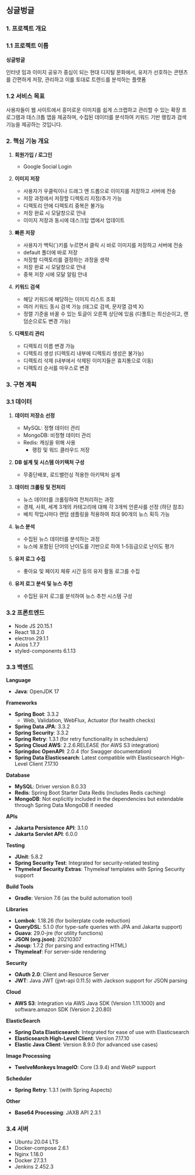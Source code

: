 
## 싱글벙글

### **1. 프로젝트 개요**

### **1.1 프로젝트 이름**

**싱글벙글**

인터넷 밈과 이미지 공유가 중심이 되는 현대 디지털 문화에서, 유저가 선호하는 콘텐츠를 간편하게 저장, 관리하고 이를 토대로 트렌드를 분석하는 플랫폼

### **1.2 서비스 목표**

사용자들이 웹 사이트에서 흥미로운 이미지를 쉽게 스크랩하고 관리할 수 있는 확장 프로그램과 데스크톱 앱을 제공하며, 수집된 데이터를 분석하여 키워드 기반 랭킹과 검색 기능을 제공하는 것입니다.

### **2. 핵심 기능 개요**

1. **회원가입 / 로그인**
    - Google Social Login 

2. **이미지 저장**
    - 사용자가 우클릭이나 드래그 앤 드롭으로 이미지를 저장하고 서버에 전송
    - 저장 과정에서 저장할 디렉토리 지정/추가 가능 
    - 디렉토리 안에 디렉토리 중복은 불가능
    - 저장 완료 시 모달창으로 안내
    - 이미지 저장과 동시에 데스크탑 앱에서 업데이트 

3. **빠른 저장**
    - 사용자가 백틱(`)키를 누르면서 클릭 시 바로 이미지를 저장하고 서버에 전송
    - default 폴더에 바로 저장
    - 저장할 디렉토리를 결정하는 과정을 생략
    - 저장 완료 시 모달창으로 안내
    - 중복 저장 시에 모달 알림 안내

4. **키워드 검색**
    - 해당 키워드에 해당하는 이미지 리스트 조회
    - 여러 키워드 동시 검색 가능 (태그로 검색, 문자열 검색 X)
    - 정렬 기준을 바꿀 수 있는 토글이 오른쪽 상단에 있음 (디폴트는 최신순이고, 랜덤순으로도 변경 가능)

5. **디렉토리 관리**
    - 디렉토리 이름 변경 가능
    - 디렉토리 생성 (디렉토리 내부에 디렉토리 생성은 불가능)
    - 디렉토리 삭제 (내부에서 삭제된 이미지들은 휴지통으로 이동)
    - 디렉토리 순서를 마우스로 변경
    
### **3. 구현 계획**

### **3.1** 데이터

1. **데이터 저장소 선정**
    - MySQL: 정형 데이터 관리
    - MongoDB: 비정형 데이터 관리
    - Redis: 캐싱을 위해 사용 
        - 랭킹 및 워드 클라우드 저장

2. **DB 설계 및 시스템 아키텍처 구성**
    - 무중단배포, 로드밸런싱 적용한 아키텍처 설계

3. **데이터 크롤링 및 전처리**
    - 뉴스 데이터를 크롤링하여 전처리하는 과정
    - 경제, 사회, 세계 3개의 카테고리에 대해 각 3개씩 언론사를 선정 (하단 참조)
    - 배치 작업시마다 랜덤 샘플링을 적용하여 최대 90개의 뉴스 획득 가능

4. **뉴스 분석**
    - 수집된 뉴스 데이터를 분석하는 과정
    - 뉴스에 포함된 단어의 난이도를 기반으로 하여 1-5등급으로 난이도 평가

5. **유저 로그 수집**
    - 좋아요 및 페이지 체류 시간 등의 유저 활동 로그를 수집

6. **유저 로그 분석 및 뉴스 추천**
    - 수집된 유저 로그를 분석하여 뉴스 추천 시스템 구성

### **3.2** 프론트엔드

- Node JS 20.15.1
- React 18.2.0
- electron 29.1.1
- Axios 1.7.7
- styled-components 6.1.13

### **3.3** 백엔드

**Language**

- **Java**: OpenJDK 17

**Frameworks**

- **Spring Boot**: 3.3.2
    - Web, Validation, WebFlux, Actuator (for health checks)
- **Spring Data JPA**: 3.3.2
- **Spring Security**: 3.3.2
- **Spring Retry**: 1.3.1 (for retry functionality in schedulers)
- **Spring Cloud AWS**: 2.2.6.RELEASE (for AWS S3 integration)
- **Springdoc OpenAPI**: 2.0.4 (for Swagger documentation)
- **Spring Data Elasticsearch**: Latest compatible with Elasticsearch High-Level Client 7.17.10

**Database**

- **MySQL**: Driver version 8.0.33
- **Redis**: Spring Boot Starter Data Redis (includes Redis caching)
- **MongoDB**: Not explicitly included in the dependencies but extendable through Spring Data MongoDB if needed

**APIs**

- **Jakarta Persistence API**: 3.1.0
- **Jakarta Servlet API**: 6.0.0

**Testing**

- **JUnit**: 5.8.2
- **Spring Security Test**: Integrated for security-related testing
- **Thymeleaf Security Extras**: Thymeleaf templates with Spring Security support

**Build Tools**

- **Gradle**: Version 7.6 (as the build automation tool)

**Libraries**

- **Lombok**: 1.18.26 (for boilerplate code reduction)
- **QueryDSL**: 5.1.0 (for type-safe queries with JPA and Jakarta support)
- **Guava**: 29.0-jre (for utility functions)
- **JSON (org.json)**: 20210307
- **Jsoup**: 1.7.2 (for parsing and extracting HTML)
- **Thymeleaf**: For server-side rendering

**Security**

- **OAuth 2.0**: Client and Resource Server
- **JWT**: Java JWT (jjwt-api 0.11.5) with Jackson support for JSON parsing

**Cloud**

- **AWS S3**: Integration via AWS Java SDK (Version 1.11.1000) and software.amazon SDK (Version 2.20.80)

**ElasticSearch**

- **Spring Data Elasticsearch**: Integrated for ease of use with Elasticsearch
- **Elasticsearch High-Level Client**: Version 7.17.10
- **Elastic Java Client**: Version 8.9.0 (for advanced use cases)

**Image Processing**

- **TwelveMonkeys ImageIO**: Core (3.9.4) and WebP support

**Scheduler**

- **Spring Retry**: 1.3.1 (with Spring Aspects)

**Other**

- **Base64 Processing**: JAXB API 2.3.1

### **3.4** 서버

- Ubuntu 20.04 LTS
- Docker-compose 2.6.1
- Nginx 1.18.0
- Docker 27.3.1
- Jenkins 2.452.3

